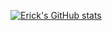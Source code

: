 [![Erick's GitHub stats](https://github-readme-stats.vercel.app/api?username=erickyudha&theme=tokyonight)](https://github.com/anuraghazra/github-readme-stats)
